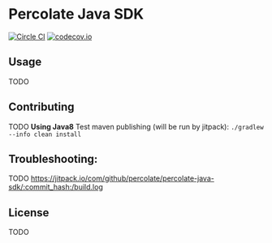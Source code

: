 # Percolate Java SDK

[![Circle CI](https://circleci.com/gh/percolate/percolate-java-sdk.svg?style=svg)](https://circleci.com/gh/percolate/percolate-java-sdk)
[![codecov.io](https://codecov.io/github/percolate/percolate-java-sdk/coverage.svg?branch=master)](https://codecov.io/github/percolate/percolate-java-sdk?branch=master)

## Usage
TODO

## Contributing
TODO
**Using Java8**
Test maven publishing (will be run by jitpack): `./gradlew --info clean install`

## Troubleshooting:
TODO
https://jitpack.io/com/github/percolate/percolate-java-sdk/:commit_hash:/build.log

## License
TODO

